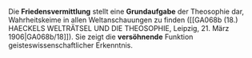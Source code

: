 
Die **Friedensvermittlung** stellt eine **Grundaufgabe** der Theosophie dar, Wahrheitskeime in allen Weltanschauungen zu finden ([[GA068b (18.) HAECKELS WELTRÄTSEL UND DIE THEOSOPHIE, Leipzig, 21. März 1906|GA068b/18]]). Sie zeigt die **versöhnende** Funktion geisteswissenschaftlicher Erkenntnis.
